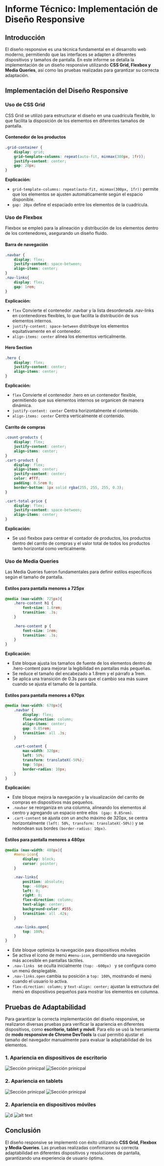 # Informe Técnico: Implementación de Diseño Responsive

## Introducción
El diseño responsive es una técnica fundamental en el desarrollo web moderno, permitiendo que las interfaces se adapten a diferentes dispositivos y tamaños de pantalla. En este informe se detalla la implementación de un diseño responsive utilizando **CSS Grid, Flexbox y Media Queries**, así como las pruebas realizadas para garantizar su correcta adaptación.

## Implementación del Diseño Responsive

### Uso de CSS Grid
CSS Grid se utilizó para estructurar el diseño en una cuadrícula flexible, lo que facilita la disposición de los elementos en diferentes tamaños de pantalla. 

#### Contenedor de los productos
```css
.grid-container {
    display: grid;
    grid-template-columns: repeat(auto-fit, minmax(300px, 1fr));
    justify-content: center;
    gap: 20px;
}
```

**Explicación:**
- `grid-template-columns: repeat(auto-fit, minmax(300px, 1fr))` permite que los elementos se ajusten automáticamente según el espacio disponible.
- `gap: 20px` define el espaciado entre los elementos de la cuadrícula.

### Uso de Flexbox
Flexbox se empleó para la alineación y distribución de los elementos dentro de los contenedores, asegurando un diseño fluido.

#### Barra de navegación
```css
.navbar {
    display: flex;
    justify-content: space-between;
    align-items: center;
}
.nav-links{
    display: flex;
    gap: 1rem;
}
```
**Explicación:**
- `flex` Convierte el contenedor .navbar y la lista desordenada .nav-links en contenedores flexibles, lo que facilita la distribución de sus elementos internos.
- `justify-content: space-between` distribuye los elementos equitativamente en el contenedor.
- `align-items: center` alinea los elementos verticalmente.

#### Hero Section
```css
.hero {
    display: flex;
    justify-content: center;
    align-items: center;
}
```
**Explicación:**
- `flex` Convierte el contenedor .hero en un contenedor flexible, permitiendo que sus elementos internos se organicen de manera dinámica.
- `justify-content: center` Centra horizontalmente el contenido.
- `align-items: center` Centra verticalmente el contenido.

#### Carrito de compras 
```css
.count-products {
    display: flex;
    justify-content: center;
    align-items: center;
}
.cart-product {
    display: flex;
    align-items: center;
    justify-content: center;
    color: #fff;
    padding: 0.5rem 0; 
    border-bottom: 1px solid rgba(255, 255, 255, 0.3); 
}

.cart-total-price {
    display: flex;
    justify-content: space-between;
    align-items: center;
}
```
**Explicación:**
- Se usó flexbox para centrar el contador de productos, los productos dentro del carrito de compras y el valor total de todos los productos tanto horizontal como verticalmente.

### Uso de Media Queries
Las Media Queries fueron fundamentales para definir estilos específicos según el tamaño de pantalla.

#### Estilos para pantalla menores a 725px
```css
@media (max-width: 725px){
    .hero-content h1 {
        font-size: 1.8rem;
        transition: .3s;
    }
    
    .hero-content p {
        font-size: 1rem;
        transition: .3s;
    }
}    
```
**Explicación:**
- Este bloque ajusta los tamaños de fuente de los elementos dentro de .hero-content para mejorar la legibilidad en pantallas más pequeñas.
- Se reduce el tamaño del encabezado a 1.8rem y el párrafo a 1rem.
- Se aplica una transición de 0.3s para que el cambio sea más suave cuando se ajusta el tamaño de la pantalla.

#### Estilos para pantalla menores a 670px
```css
@media (max-width: 670px){
    .navbar {
        display: flex;
        flex-direction: column;
        align-items: center;
        gap: 0.85rem;
        transition: all .3s;
    }

    .cart-content {
        max-width: 320px;
        left: 50%;
        transform: translateX(-50%);
        top: 50px;
        border-radius: 10px;
    }
}
```
**Explicación:**
- Este bloque mejora la navegación y la visualización del carrito de compras en dispositivos más pequeños.
- `.navbar` se reorganiza en una columna, alineando los elementos al centro y agregando un espacio entre ellos ` (gap: 0.85rem)`.
- `.cart-content` se ajusta con un ancho máximo de 320px, se centra horizontalmente `(left: 50%, transform: translateX(-50%))` y se redondean sus bordes `(border-radius: 10px)`.

#### Estilos para pantalla menores a 480px
```css
@media (max-width: 480px){
    #menu-icon{
        display: block;
        cursor: pointer;
    }

    .nav-links{
        position: absolute;
        top: -600px;
        left: 0;
        right: 0;
        flex-direction: column;
        text-align: center;
        background-color: #555;
        transition: all .42s;
    }

    .nav-links.open{
        top: 100%;
    }
}
```
- Este bloque optimiza la navegación para dispositivos móviles
- Se activa el ícono de menú `#menu-icon`, permitiendo una navegación más accesible en pantallas táctiles.
-  `.nav-links ` se oculta inicialmente  `(top: -600px) ` y se configura como un menú desplegable.
- `.nav-links.open` cambia su posición a `top: 100%`, mostrando el menú cuando el usuario lo activa.
- `flex-direction: column;` y `text-align: center;` ajustan la estructura del menú en dispositivos pequeños para mostrar los elementos en columna.

## Pruebas de Adaptabilidad
Para garantizar la correcta implementación del diseño responsive, se realizaron diversas pruebas para verificar la apariencia en diferentes dispositivos, como **escritorio, tablet y móvil**. Para ello se usó la herramienta de **modo responsive de Chrome DevTools** la cual permitió ajustar el tamaño del navegador manualmente para evaluar la adaptabilidad de los elementos.

### 1. **Apariencia en dispositivos de escritorio**
![Sección prinicpal](./images/web1.png)
![Sección prinicpal](./images/web2.png)

### 2. **Apariencia en tablets**
![Sección prinicpal](./images/tablet1.png)
![Sección prinicpal](./images/tablets2.png)

### 2. **Apariencia en dispositivos móviles**
![d](./images/mobile1.png)
![alt text](./images/mobile2.png)
## Conclusión
El diseño responsive se implementó con éxito utilizando **CSS Grid, Flexbox y Media Queries**. Las pruebas realizadas confirmaron su correcta adaptabilidad en diferentes dispositivos y resoluciones de pantalla, garantizando una experiencia de usuario óptima.